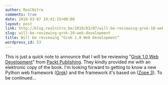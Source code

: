 ```yaml
---
author: RealNitro
comments: true
date: 2010-03-07 19:41:15+00:00
layout: post
link: http://blog.realnitro.be/2010/03/07/will-be-reviewing-grok-10-web-development/
slug: will-be-reviewing-grok-10-web-development
title: Will be reviewing “Grok 1.0 Web Development”
wordpress_id: 53
---
```


This is just a quick note to announce that I will be reviewing "[Grok 1.0 Web Development](http://www.packtpub.com/grok-1-0-web-development/book?utm_source=blog.realnitro.be&utm_medium=bookrev&utm_content=blog&utm_campaign=mdb_002626)" from [Packt Publishing](http://www.packtpub.com/). They kindly provided me with an elektronic copy of the book. I'm looking forward to getting to know a new Python web framework ([Grok](http://grok.zope.org/)) and the framework it's based on ([Zope 3](http://www.zope.org/)). To be continued…